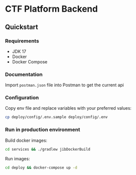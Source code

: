# CTF Platform Backend

## Quickstart

### Requirements

- JDK 17
- Docker
- Docker Compose

### Documentation

Import `postman.json` file into Postman to get the current api

### Configuration

Copy env file and replace variables with your preferred values:

```bash
cp deploy/config/.env.sample deploy/config/.env
```

### Run in production environment

Build docker images:

```bash
cd services && ./gradlew jibDockerBuild
```

Run images:

```bash
cd deploy && docker-compose up -d 
```
